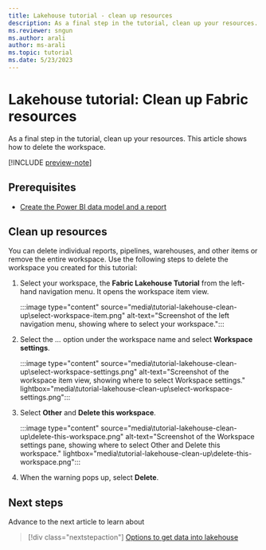 ```yaml
---
title: Lakehouse tutorial - clean up resources
description: As a final step in the tutorial, clean up your resources. Learn how to delete individual reports, pipelines, warehouses, or remove the entire workspace.
ms.reviewer: sngun
ms.author: arali
author: ms-arali
ms.topic: tutorial
ms.date: 5/23/2023
---
```


# Lakehouse tutorial: Clean up Fabric resources

As a final step in the tutorial, clean up your resources. This article shows how to delete the workspace.

[!INCLUDE [preview-note](../includes/preview-note.md)]

## Prerequisites

* [Create the Power BI data model and a report](tutorial-lakehouse-build-report.md)

## Clean up resources

You can delete individual reports, pipelines, warehouses, and other items or remove the entire workspace. Use the following steps to delete the workspace you created for this tutorial:

1. Select your workspace, the **Fabric Lakehouse Tutorial** from the left-hand navigation menu. It opens the workspace item view.  

   :::image type="content" source="media\tutorial-lakehouse-clean-up\select-workspace-item.png" alt-text="Screenshot of the left navigation menu, showing where to select your workspace.":::

1. Select the *...* option under the workspace name and select **Workspace settings**.

   :::image type="content" source="media\tutorial-lakehouse-clean-up\select-workspace-settings.png" alt-text="Screenshot of the workspace item view, showing where to select Workspace settings." lightbox="media\tutorial-lakehouse-clean-up\select-workspace-settings.png":::

1. Select **Other** and **Delete this workspace**.

   :::image type="content" source="media\tutorial-lakehouse-clean-up\delete-this-workspace.png" alt-text="Screenshot of the Workspace settings pane, showing where to select Other and Delete this workspace." lightbox="media\tutorial-lakehouse-clean-up\delete-this-workspace.png":::

1. When the warning pops up, select **Delete**.

## Next steps

Advance to the next article to learn about
> [!div class="nextstepaction"]
> [Options to get data into lakehouse](tutorial-lakehouse-clean-up.md)
